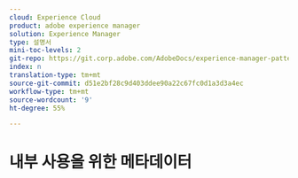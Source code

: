 ```yaml
---
cloud: Experience Cloud
product: adobe experience manager
solution: Experience Manager
type: 설명서
mini-toc-levels: 2
git-repo: https://git.corp.adobe.com/AdobeDocs/experience-manager-pattern-detection.ko-KR
index: n
translation-type: tm+mt
source-git-commit: d51e2bf28c9d403ddee90a22c67fc0d1a3d3a4ec
workflow-type: tm+mt
source-wordcount: '9'
ht-degree: 55%

---
```



# 내부 사용을 위한 메타데이터
